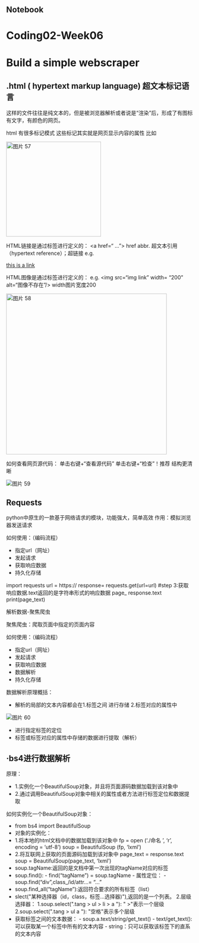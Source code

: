 ## Notebook
# Coding02-Week06
# Build a simple webscraper

## .html ( hypertext markup language) 超文本标记语言
这样的文件往往是纯文本的，但是被浏览器解析或者说是“渲染”后，形成了有图标有文字，有颜色的网页。


html 有很多标记模式 这些标记其实就是网页显示内容的属性
比如

<img width="255" alt="图片 57" src="https://user-images.githubusercontent.com/92034503/158820140-824b4bff-d6c2-45cd-88d2-db90cce92b50.png">

HTML链接是通过<a>标签进行定义的：
<a href=“ ...”> 
href abbr. 超文本引用（hypertext reference）；超链接
e.g. 

<a href= “一个网址链接”> this is a link</a>

HTML图像是通过<img>标签进行定义的：
e.g.
<img src=“img link” width= “200” alt=“图像不存在”/>
 width图片宽度200

<img width="432" alt="图片 58" src="https://user-images.githubusercontent.com/92034503/158820251-3cfa061c-80d6-41a5-be43-763f6f95f5f3.png">
 
如何查看网页源代码：
单击右键+“查看源代码”
单击右键+“检查”！推荐 结构更清晰
 
![图片 59](https://user-images.githubusercontent.com/92034503/158820336-5cc97bd2-e42f-44a5-8631-8229f580e922.png)

## Requests
  
python中原生的一款基于网络请求的模块，功能强大，简单高效
作用：模拟浏览器发送请求

如何使用：（编码流程）
  - 指定url（网址）
  - 发起请求
  - 获取响应数据
  - 持久化存储

import requests
url = https://
response= requests.get(url=url)
#step 3:获取响应数据.text返回的是字符串形式的响应数据
page_ response.text
print(page_text)


解析数据-聚焦爬虫

聚焦爬虫：爬取页面中指定的页面内容

如何使用：（编码流程）
  - 指定url（网址）
  - 发起请求
  - 获取响应数据
  - 数据解析
  - 持久化存储
  

数据解析原理概括：
  - 解析的局部的文本内容都会在1.标签之间           进行存储
                          2.标签对应的属性中
  
  ![图片 60](https://user-images.githubusercontent.com/92034503/158820771-b957e722-4076-42a5-a367-78d0c1c58dda.png)
 
 - 进行指定标签的定位
  - 标签或标签对应的属性中存储的数据进行提取（解析）
                                                               
## ·bs4进行数据解析

原理：
  - 1.实例化一个BeautifulSoup对象，并且将页面源码数据加载到该对象中
  - 2.通过调用BeautifulSoup对象中相关的属性或者方法进行标签定位和数据提取

如何实例化一个BeautifulSoup对象：
  - from bs4 import BeautifulSoup
  - 对象的实例化：
- 1.将本地的html文档中的数据加载到该对象中
    fp = open (‘./命名 ’, ‘r’, encoding = ‘utf-8’)
    soup = BeautifulSoup (fp, ‘lxml’)
- 2.将互联网上获取的页面源码加载到该对象中
    page_text = response.text
    soup = BeautifulSoup(page_text, ‘lxml’)
- soup.tagName:返回的是文档中第一次出现的tagName对应的标签
- soup.find():
       - find(“tagName”) = soup.tagName
       - 属性定位：
             - soup.find(“div”,class_/id/attr…= “…”
- soup.find_all(“tagName”):返回符合要求的所有标签（list）
- slect("某种选择器（id，class，标签...选择器)"),返回的是一个列表。
       2.层级选择器：
                 1.soup.select(".tang > ul > li > a "):   " >"表示一个层级
                 2.soup.select(".tang > ul a "):   "空格"表示多个层级
- 获取标签之间的文本数据：
       - soup.a.text/string/get_text()
       - text/get_text():可以获取某一个标签中所有的文本内容
       - string：只可以获取该标签下的直系的文本内容
